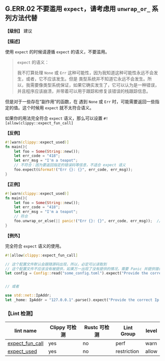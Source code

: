 ## G.ERR.02    不要滥用 `expect`，请考虑用 `unwrap_or_` 系列方法代替

**【级别】** 建议

**【描述】**

使用 `expect` 的时候请遵循 `expect` 的语义，不要滥用。

> `expect` 的语义： 
>
> 我不打算处理 `None` 或 `Err` 这种可能性，因为我知道这种可能性永远不会发生，或者，它不应该发生。但是 类型系统并不知道它永远不会发生。所以，我需要像类型系统保证，如果它确实发生了，它可以认为是一种错误，并且程序应该崩溃，并带着可以用于跟踪和修复该错误的栈跟踪信息。

但是对于一些存在“副作用”的函数，在 遇到 `None` 或 `Err` 时，可能需要返回一些指定的值。这个时候用 `expect` 就不太符合语义。

如果你的用法完全符合 `expect` 语义，那么可以设置 `#![allow(clippy::expect_fun_call]`

**【反例】**

```rust
#![warn(clippy::expect_used)]
fn main(){
    let foo = Some(String::new());
    let err_code = "418";
    let err_msg = "I'm a teapot";
    // 不符合：因为要返回指定的错误码等信息，不适合 expect 语义
    foo.expect(&format!("Err {}: {}", err_code, err_msg)); 
}

```

**【正例】**

```rust
#![warn(clippy::expect_used)]
fn main(){
    let foo = Some(String::new());
    let err_code = "418";
    let err_msg = "I'm a teapot";
    // 符合
    foo.unwrap_or_else(|| panic!("Err {}: {}", err_code, err_msg));  // 你可以根据场景选择性使用 panic! 或者 不 panic!
}
```

**【例外】**

完全符合 `expect` 语义的使用。

```rust
#![allow(clippy::expect_fun_call]

// 这个配置文件默认会跟随源码出现，所以，必定可以读取到
// 这个配置文件不应该没有被提供，如果万一出现了没有提供的情况，需要 Panic 并提供错误信息方便调试，或者让使用者知道原因
let config = Config::read("some_config.toml").expect("Provide the correct configuration file"); 


// 或者

use std::net::IpAddr;
let _home: IpAddr = "127.0.0.1".parse().expect("Provide the correct Ip addr");

```


### 【Lint 检测】

| lint name                                                    | Clippy 可检测 | Rustc 可检测 | Lint Group  | level |
| ------------------------------------------------------------ | ------------- | ------------ | ----------- | ----- |
| [expect_fun_call](https://rust-lang.github.io/rust-clippy/master/#expect_fun_call) | yes           | no           | perf        | warn  |
| [expect_used](https://rust-lang.github.io/rust-clippy/master/#expect_used) | yes           | no           | restriction | allow |

